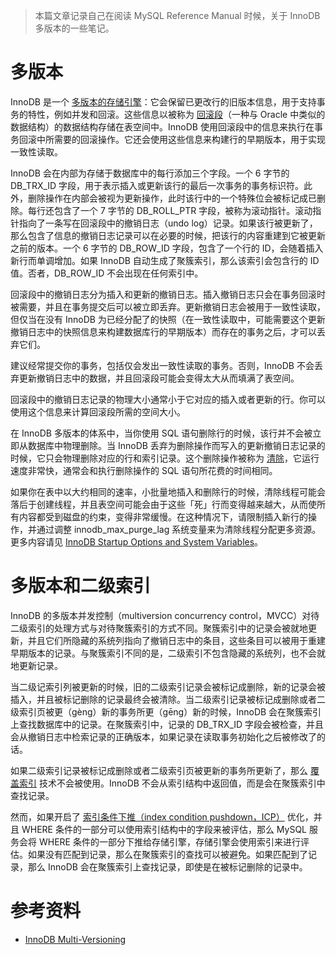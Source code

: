 > 本篇文章记录自己在阅读 MySQL Reference Manual 时候，关于 InnoDB 多版本的一些笔记。

# 多版本

InnoDB 是一个 [多版本的存储引擎](https://dev.mysql.com/doc/refman/8.0/en/glossary.html#glos_mvcc)：它会保留已更改行的旧版本信息，用于支持事务的特性，例如并发和回滚。这些信息以被称为 [回滚段](https://dev.mysql.com/doc/refman/8.0/en/glossary.html#glos_rollback_segment)（一种与 Oracle 中类似的数据结构）的数据结构存储在表空间中。InnoDB 使用回滚段中的信息来执行在事务回滚中所需要的回滚操作。它还会使用这些信息来构建行的早期版本，用于实现一致性读取。

InnoDB 会在内部为存储于数据库中的每行添加三个字段。一个 6 字节的 DB_TRX_ID 字段，用于表示插入或更新该行的最后一次事务的事务标识符。此外，删除操作在内部会被视为更新操作，此时该行中的一个特殊位会被标记成已删除。每行还包含了一个 7 字节的 DB_ROLL_PTR 字段，被称为滚动指针。滚动指针指向了一条写在回滚段中的撤销日志（undo log）记录。如果该行被更新了，那么包含了信息的撤销日志记录可以在必要的时候，把该行的内容重建到它被更新之前的版本。一个 6 字节的 DB_ROW_ID 字段，包含了一个行的 ID，会随着插入新行而单调增加。如果 InnoDB 自动生成了聚簇索引，那么该索引会包含行的 ID 值。否者，DB_ROW_ID 不会出现在任何索引中。

回滚段中的撤销日志分为插入和更新的撤销日志。插入撤销日志只会在事务回滚时被需要，并且在事务提交后可以被立即丢弃。更新撤销日志会被用于一致性读取，但仅当在没有 InnoDB 为已经分配了的快照（在一致性读取中，可能需要这个更新撤销日志中的快照信息来构建数据库行的早期版本）而存在的事务之后，才可以丢弃它们。

建议经常提交你的事务，包括仅会发出一致性读取的事务。否则，InnoDB 不会丢弃更新撤销日志中的数据，并且回滚段可能会变得太大从而填满了表空间。

回滚段中的撤销日志记录的物理大小通常小于它对应的插入或者更新的行。你可以使用这个信息来计算回滚段所需的空间大小。

在 InnoDB 多版本的体系中，当你使用 SQL 语句删除行的时候，该行并不会被立即从数据库中物理删除。当 InnoDB 丢弃为删除操作而写入的更新撤销日志记录的时候，它只会物理删除对应的行和索引记录。这个删除操作被称为 [清除](https://dev.mysql.com/doc/refman/8.0/en/glossary.html#glos_purge)，它运行速度非常快，通常会和执行删除操作的 SQL 语句所花费的时间相同。

如果你在表中以大约相同的速率，小批量地插入和删除行的时候，清除线程可能会落后于创建线程，并且表空间可能会由于这些「死」行而变得越来越大，从而使所有内容都受到磁盘的约束，变得非常缓慢。在这种情况下，请限制插入新行的操作，并通过调整 innodb_max_purge_lag 系统变量来为清除线程分配更多资源。更多内容请见 [InnoDB Startup Options and System Variables](https://dev.mysql.com/doc/refman/8.0/en/innodb-parameters.html)。

# 多版本和二级索引

InnoDB 的多版本并发控制（multiversion concurrency control，MVCC）对待二级索引的处理方式与对待聚簇索引的方式不同。聚簇索引中的记录会被就地更新，并且它们所隐藏的系统列指向了撤销日志中的条目，这些条目可以被用于重建早期版本的记录。与聚簇索引不同的是，二级索引不包含隐藏的系统列，也不会就地更新记录。

当二级记索引列被更新的时候，旧的二级索引记录会被标记成删除，新的记录会被插入，并且被标记删除的记录最终会被清除。当二级索引记录被标记成删除或者二级索引页被更（gèng）新的事务所更（gēng）新的时候，InnoDB 会在聚簇索引上查找数据库中的记录。在聚簇索引中，记录的 DB_TRX_ID 字段会被检查，并且会从撤销日志中检索记录的正确版本，如果记录在读取事务初始化之后被修改了的话。

如果二级索引记录被标记成删除或者二级索引页被更新的事务所更新了，那么 [覆盖索引](https://dev.mysql.com/doc/refman/8.0/en/glossary.html#glos_covering_index) 技术不会被使用。InnoDB 不会从索引结构中返回值，而是会在聚簇索引中查找记录。

然而，如果开启了 [索引条件下推（index condition pushdown，ICP）](https://dev.mysql.com/doc/refman/8.0/en/index-condition-pushdown-optimization.html) 优化，并且 WHERE 条件的一部分可以使用索引结构中的字段来被评估，那么 MySQL 服务会将 WHERE 条件的一部分下推给存储引擎，存储引擎会使用索引来进行评估。如果没有匹配到记录，那么在聚簇索引的查找可以被避免。如果匹配到了记录，那么 InnoDB 会在聚簇索引上查找记录，即使是在被标记删除的记录中。

# 参考资料

- [InnoDB Multi-Versioning](https://dev.mysql.com/doc/refman/8.0/en/innodb-multi-versioning.html)

